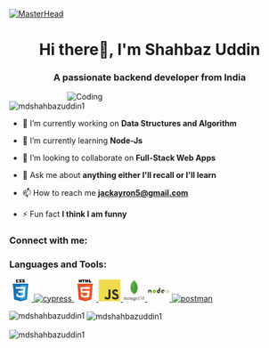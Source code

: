 [![MasterHead](https://i2.wp.com/developers.giphy.com/branch/master/static/api-c99e353f761d318322c853c03ebcf21b.gif)](https://mdShahbazUddin1.io)

<h1 align="center">Hi there👋, I'm Shahbaz Uddin</h1>
<h3 align="center">A passionate backend developer from India</h3>
<img align="right" alt="Coding" width="400" src="https://i.pinimg.com/originals/54/e3/7d/54e37d8074ebcde1d96c77d7b2a7f310.gif" alt="mdshahbazuddin1" />
<p align="left"> <img src="https://komarev.com/ghpvc/?username=mdshahbazuddin1&label=Profile%20views&color=0e75b6&style=flat" alt="mdshahbazuddin1" /> </p>

- 🔭 I’m currently working on **Data Structures and Algorithm**

- 🌱 I’m currently learning **Node-Js**

- 👯 I’m looking to collaborate on **Full-Stack Web Apps**

- 💬 Ask me about **anything either I'll recall or I'll learn**

- 📫 How to reach me **jackayron5@gmail.com**

- ⚡ Fun fact **I think I am funny**

<h3 align="left">Connect with me:</h3>
<p align="left">
</p>

<h3 align="left">Languages and Tools:</h3>
<p align="left"> <a href="https://www.w3schools.com/css/" target="_blank" rel="noreferrer"> <img src="https://raw.githubusercontent.com/devicons/devicon/master/icons/css3/css3-original-wordmark.svg" alt="css3" width="40" height="40"/> </a> <a href="https://www.cypress.io" target="_blank" rel="noreferrer"> <img src="https://raw.githubusercontent.com/simple-icons/simple-icons/6e46ec1fc23b60c8fd0d2f2ff46db82e16dbd75f/icons/cypress.svg" alt="cypress" width="40" height="40"/> </a> <a href="https://www.w3.org/html/" target="_blank" rel="noreferrer"> <img src="https://raw.githubusercontent.com/devicons/devicon/master/icons/html5/html5-original-wordmark.svg" alt="html5" width="40" height="40"/> </a> <a href="https://developer.mozilla.org/en-US/docs/Web/JavaScript" target="_blank" rel="noreferrer"> <img src="https://raw.githubusercontent.com/devicons/devicon/master/icons/javascript/javascript-original.svg" alt="javascript" width="40" height="40"/> </a> <a href="https://www.mongodb.com/" target="_blank" rel="noreferrer"> <img src="https://raw.githubusercontent.com/devicons/devicon/master/icons/mongodb/mongodb-original-wordmark.svg" alt="mongodb" width="40" height="40"/> </a> <a href="https://nodejs.org" target="_blank" rel="noreferrer"> <img src="https://raw.githubusercontent.com/devicons/devicon/master/icons/nodejs/nodejs-original-wordmark.svg" alt="nodejs" width="40" height="40"/> </a> <a href="https://postman.com" target="_blank" rel="noreferrer"> <img src="https://www.vectorlogo.zone/logos/getpostman/getpostman-icon.svg" alt="postman" width="40" height="40"/> </a> </p>

<p><img align="left" src="https://github-readme-stats.vercel.app/api/top-langs?username=mdshahbazuddin1&show_icons=true&locale=en&layout=compact" alt="mdshahbazuddin1" /></p>

<p>&nbsp;<img align="center" src="https://github-readme-stats.vercel.app/api?username=mdshahbazuddin1&show_icons=true&locale=en" alt="mdshahbazuddin1" /></p>

<p><img align="center" src="https://github-readme-streak-stats.herokuapp.com/?user=mdshahbazuddin1&" alt="mdshahbazuddin1" /></p>
